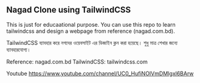 ## Nagad Clone using TailwindCSS

This is just for educaational purpose. You can use this repo to learn tailwindcss and design a webpage from reference (nagad.com.bd).

TailwindCSS ব্যাবহার করে নগদের ওয়েবসাইট এর ডিজাইন ক্লন করা হয়েছে। শুধু মাত্র শেখার জন্যে ব্যাবহারযোগ্য।


Reference: nagad.com.bd
TailwindCSS: tailwindcss.com

Youtube
https://www.youtube.com/channel/UC0_HufiNOIVmDMIgxl6BArw